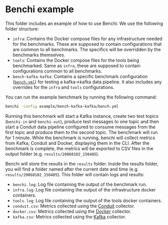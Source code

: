 # Benchi example

This folder includes an example of how to use Benchi. We use the following
folder structure:

- `infra`: Contains the Docker compose files for any infrastructure needed for
  the benchmarks. These are supposed to contain configurations that are common
  to all benchmarks. The specifics will be overridden by the benchmarks
  themselves.
- `tools`: Contains the Docker compose files for the tools being benchmarked.
  Same as `infra`, these are supposed to contain configurations common to all
  benchmarks.
- `bench-kafka-kafka`: Contains a specific benchmark configuration
  ([`bench.yml`](./bench-kafka-kafka/bench.yml)) for testing a kafka->kafka
  data pipeline. It also includes any overrides for the `infra` and `tools`
  configurations.

You can run the example benchmark by running the following command:

```sh
benchi -config example/bench-kafka-kafka/bench.yml
```

Running this benchmark will start a Kafka instance, create two test topics
(`benchi-in` and `benchi-out`), produce test messages to one topic and then
start a Conduit data pipeline configured to consume messages from the first
topic and produce them to the second topic. The benchmark will run for 1 minute.
While the benchmark is running, benchi will collect metrics from Kafka, Conduit
and Docker, displaying them in the CLI. After the benchmark is complete, the
metrics will be exported to CSV files in the output folder (e.g.
`results/20060102_150405`).

Benchi will store the results in the `results` folder. Inside the results folder,
you will find a folder named after the current date and time (e.g.
`results/20060102_150405`). This folder will contain logs and results:

- `benchi.log`: Log file containing the output of the benchmark run.
- `infra.log`: Log file containing the output of the infrastructure docker containers.
- `tools.log`: Log file containing the output of the tools docker containers.
- `conduit.csv`: Metrics collected using the [Conduit](../README.md#conduit) collector.
- `docker.csv`: Metrics collected using the [Docker](../README.md##docker) collector.
- `kafka.csv`: Metrics collected using the [Kafka](../README.md##kafka) collector.
